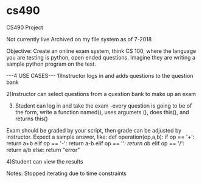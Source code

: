 # cs490
CS490 Project

Not currently live
Archived on my file system as of 7-2018

Objective: Create an online exam system, think CS 100, where the language you are testing is python, open ended questions.
Imagine they are writing a sample python program on the test.

---4 USE CASES---
1)Instructor logs in and adds questions to the question bank

2)Instructor can select questions from a question bank to make up an exam

3) Student can log in and take the exam
	-every question is going to be of the form, write a function named(), uses argumets (), does this(), and returns this()

Exam should be graded by your script, then grade can be adjusted by instructor. Expect a sample answer, like:
def operation(op,a,b):
	if op == '+':
		return a+b
	elif op == '-':
		return a-b
	elif op == '*':
		return a*b
	elif op == '/':
		return a/b
	else:
		return "error"

4)Student can view the results

Notes: Stopped iterating due to time constraints
